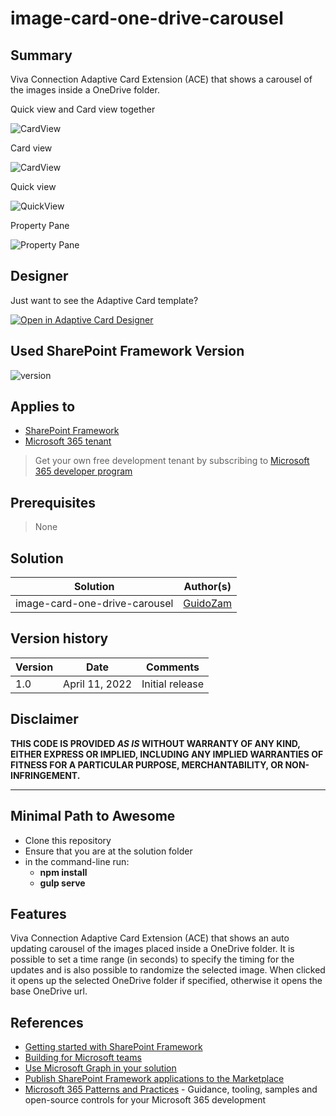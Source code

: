 # image-card-one-drive-carousel

## Summary

Viva Connection Adaptive Card Extension (ACE) that shows a carousel of the images inside a OneDrive folder.

Quick view and Card view together

![CardView](./assets/QuickViewAndCardView.png)

Card view

![CardView](./assets/CardView.png)

Quick view

![QuickView](./assets/QuickView.png)

Property Pane

![Property Pane](./assets/PropertyPane.png)

## Designer

Just want to see the Adaptive Card template?

<p>
    <a href="https://adaptivecards.io/designer/index.html?card=https%3A%2F%2Fraw.githubusercontent.com%2Fpnp%2Fsp-dev-fx-aces%2Fmain%2Fsamples%2FImageCard-OneDriveCarousel%2Fsrc%2FadaptiveCardExtensions%2FoneDriveCarousel%2FquickView%2Ftemplate%2FQuickViewTemplate.json&data=https%3A%2F%2Fraw.githubusercontent.com%2Fpnp%2Fsp-dev-fx-aces%2Fmain%2Fsamples%2FImageCard-OneDriveCarousel%2Fassets%2FquickViewSampleData.json">
        <img src="https://raw.githubusercontent.com/pnp/sp-dev-fx-aces/main/samples/ImageCard-OneDriveCarousel/assets/btn-open-in-designer.png" alt="Open in Adaptive Card Designer" />
    </a>
</p>

## Used SharePoint Framework Version

![version](https://img.shields.io/badge/version-1.13-green.svg)

## Applies to

- [SharePoint Framework](https://aka.ms/spfx)
- [Microsoft 365 tenant](https://docs.microsoft.com/en-us/sharepoint/dev/spfx/set-up-your-developer-tenant)

> Get your own free development tenant by subscribing to [Microsoft 365 developer program](http://aka.ms/o365devprogram)


## Prerequisites

> None

## Solution

Solution|Author(s)
--------|---------
image-card-one-drive-carousel | [GuidoZam](https://github.com/GuidoZam)

## Version history

Version|Date|Comments
-------|----|--------
1.0|April 11, 2022|Initial release

## Disclaimer

**THIS CODE IS PROVIDED *AS IS* WITHOUT WARRANTY OF ANY KIND, EITHER EXPRESS OR IMPLIED, INCLUDING ANY IMPLIED WARRANTIES OF FITNESS FOR A PARTICULAR PURPOSE, MERCHANTABILITY, OR NON-INFRINGEMENT.**

---

## Minimal Path to Awesome

- Clone this repository
- Ensure that you are at the solution folder
- in the command-line run:
  - **npm install**
  - **gulp serve**

## Features

Viva Connection Adaptive Card Extension (ACE) that shows an auto updating carousel of the images placed inside a OneDrive folder. It is possible to set a time range (in seconds) to specify the timing for the updates and is also possible to randomize the selected image.
When clicked it opens up the selected OneDrive folder if specified, otherwise it opens the base OneDrive url.

## References

- [Getting started with SharePoint Framework](https://docs.microsoft.com/en-us/sharepoint/dev/spfx/set-up-your-developer-tenant)
- [Building for Microsoft teams](https://docs.microsoft.com/en-us/sharepoint/dev/spfx/build-for-teams-overview)
- [Use Microsoft Graph in your solution](https://docs.microsoft.com/en-us/sharepoint/dev/spfx/web-parts/get-started/using-microsoft-graph-apis)
- [Publish SharePoint Framework applications to the Marketplace](https://docs.microsoft.com/en-us/sharepoint/dev/spfx/publish-to-marketplace-overview)
- [Microsoft 365 Patterns and Practices](https://aka.ms/m365pnp) - Guidance, tooling, samples and open-source controls for your Microsoft 365 development
